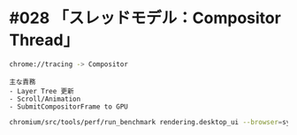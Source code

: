 # #028 「スレッドモデル：Compositor Thread」

```bash
chrome://tracing -> Compositor
```

```text
主な責務
- Layer Tree 更新
- Scroll/Animation
- SubmitCompositorFrame to GPU
```

```bash
chromium/src/tools/perf/run_benchmark rendering.desktop_ui --browser=system
```

